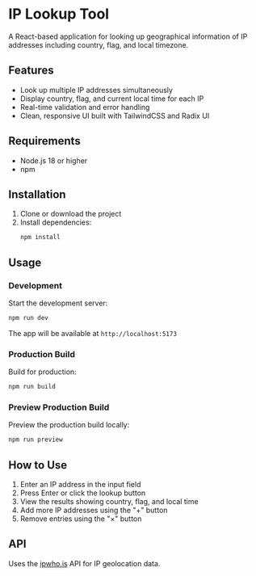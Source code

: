 # IP Lookup Tool

A React-based application for looking up geographical information of IP addresses including country, flag, and local timezone.

## Features

- Look up multiple IP addresses simultaneously
- Display country, flag, and current local time for each IP
- Real-time validation and error handling
- Clean, responsive UI built with TailwindCSS and Radix UI

## Requirements

- Node.js 18 or higher
- npm

## Installation

1. Clone or download the project
2. Install dependencies:
   ```bash
   npm install
   ```

## Usage

### Development

Start the development server:

```bash
npm run dev
```

The app will be available at `http://localhost:5173`

### Production Build

Build for production:

```bash
npm run build
```

### Preview Production Build

Preview the production build locally:

```bash
npm run preview
```

## How to Use

1. Enter an IP address in the input field
2. Press Enter or click the lookup button
3. View the results showing country, flag, and local time
4. Add more IP addresses using the "+" button
5. Remove entries using the "×" button

## API

Uses the [ipwho.is](https://ipwho.is) API for IP geolocation data.
